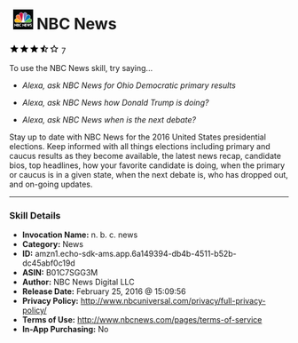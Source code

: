 # &nbsp;<img src="skill_icon" alt="NBC News icon" width="36"> NBC News
![3.3 stars](../../images/ic_star_black_18dp_1x.png)![3.3 stars](../../images/ic_star_black_18dp_1x.png)![3.3 stars](../../images/ic_star_black_18dp_1x.png)![3.3 stars](../../images/ic_star_half_black_18dp_1x.png)![3.3 stars](../../images/ic_star_border_black_18dp_1x.png) 7

To use the NBC News skill, try saying...

* *Alexa, ask NBC News for Ohio Democratic primary results*

* *Alexa, ask NBC News how Donald Trump is doing?*

* *Alexa, ask NBC News when is the next debate?*

Stay up to date with NBC News for the 2016 United States presidential elections. Keep informed with all things elections including primary and caucus results as they become available, the latest news recap, candidate bios, top headlines, how your favorite candidate is doing, when the primary or caucus is in a given state, when the next debate is, who has dropped out, and on-going updates.

***

### Skill Details

* **Invocation Name:** n. b. c. news
* **Category:** News
* **ID:** amzn1.echo-sdk-ams.app.6a149394-db4b-4511-b52b-dc45abf0c19d
* **ASIN:** B01C7SGG3M
* **Author:** NBC News Digital LLC
* **Release Date:** February 25, 2016 @ 15:09:56
* **Privacy Policy:** http://www.nbcuniversal.com/privacy/full-privacy-policy/
* **Terms of Use:** http://www.nbcnews.com/pages/terms-of-service
* **In-App Purchasing:** No
